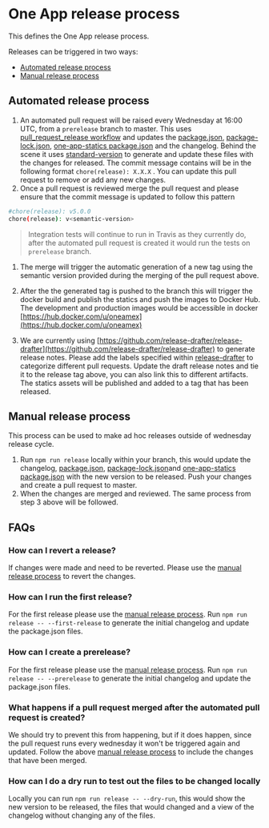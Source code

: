 # One App release process

This defines the One App release process. 

Releases can be triggered in two ways:

  - [Automated release process](#automated-release-process)
  - [Manual release process](#manual-release-process)

## Automated release process

 1. An automated pull request will be raised every Wednesday at 16:00 UTC, from a `prerelease` branch to master. This uses [pull_request_release workflow](.github/workflows/pull_request_release.yml) and updates the [package.json](package.json), [package-lock.json](package-lock.json), [one-app-statics package.json](one-app-statics/package.json) and the changelog. Behind the scene it uses [standard-version](https://github.com/conventional-changelog/standard-version) to generate and update these files with the changes for released. The commit message contains will be in the following format `chore(release): X.X.X` . You can update this pull request to remove or add any new changes.
 2. Once a pull request is reviewed merge the pull request and please ensure that the commit message is updated to follow this pattern  

   ``` bash
   #chore(release): v5.0.0
   chore(release): v<semantic-version>

   ```

   > Integration tests will continue to run in Travis as they currently do, after the automated pull request is created it would run the tests on `prerelease` branch.

1. The merge will trigger the automatic generation of a new tag using the semantic version provided during the merging of the pull request above.

2. After the the generated tag is pushed to the branch this will trigger the docker build and publish the statics and push the images to Docker Hub. The development and production images would be accessible in docker [https://hub.docker.com/u/oneamex](https://hub.docker.com/u/oneamex)

3. We are currently using [https://github.com/release-drafter/release-drafter](https://github.com/release-drafter/release-drafter) to generate release notes. Please add the labels specified within [release-drafter](.github/release-drafter.yml) to categorize different pull requests. Update the draft release notes and tie it to the release tag above, you can also link this to different artifacts. The statics assets will be published and added to a tag that has been released.

## Manual release process

This process can be used to make ad hoc releases outside of wednesday release cycle.

 1. Run `npm run release` locally within your branch, this would update the changelog, [package.json](package.json), [package-lock.json](package-lock.json)and [one-app-statics package.json](one-app-statics/package.json) with the new version to be released. Push your changes and create a pull request to master.
 2. When the changes are merged and reviewed. The same process from step 3 above will be followed.

## FAQs

### How can I revert a release?

If changes were made and need to be reverted. Please use the [manual release process](#manual-release-process) to revert the changes.

### How can I run the first release?

For the first release please use the [manual release process](#manual-release-process). Run `npm run release -- --first-release` to generate the initial changelog and update the package.json files.

### How can I create a prerelease?

For the first release please use the [manual release process](#manual-release-process). Run `npm run release -- --prerelease` to generate the initial changelog and update the package.json files.

### What happens if a pull request merged after the automated pull request is created?

We should try to prevent this from happening, but if it does happen, since the pull request runs every wednesday it won't be triggered again and updated. Follow the above [manual release process](#manual-release-process) to include the changes that have been merged.

### How can I do a dry run to test out the files to be changed locally

Locally you can run  `npm run release -- --dry-run`, this would show the new version to be released, the files that would changed and a view of the changelog without changing any of the files.
